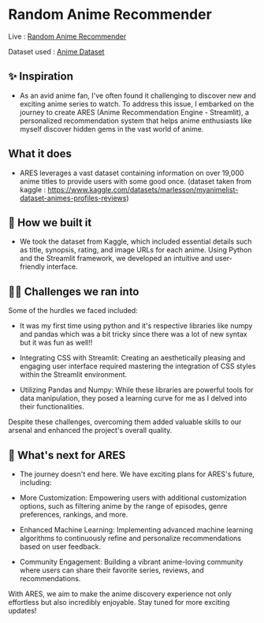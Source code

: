 # Random Anime Recommender
Live : [Random Anime Recommender](https://anime-recommendation-engine-jdjk5ae6vmxuoo5oruca7q.streamlit.app/)

Dataset used : [Anime Dataset](https://www.kaggle.com/datasets/marlesson/myanimelist-dataset-animes-profiles-reviews)

## ✨ Inspiration
- As an avid anime fan, I've often found it challenging to discover new and exciting anime series to watch. To address this issue, I embarked on the journey to create ARES (Anime Recommendation Engine - Streamlit), a personalized recommendation system that helps anime enthusiasts like myself discover hidden gems in the vast world of anime.

## What it does
- ARES leverages a vast dataset containing information on over 19,000 anime titles to provide users with some good once. (dataset taken from kaggle : https://www.kaggle.com/datasets/marlesson/myanimelist-dataset-animes-profiles-reviews)

## 🚀  How we built it
- We took the dataset from Kaggle, which included essential details such as title, synopsis, rating, and image URLs for each anime. Using Python and the Streamlit framework, we developed an intuitive and user-friendly interface. 

## 👨‍💻 Challenges we ran into
Some of the hurdles we faced included:
- It was my first time using python and it's respective libraries like numpy and pandas which was a bit tricky since there was a lot of new syntax but it was fun as well!!

- Integrating CSS with Streamlit: Creating an aesthetically pleasing and engaging user interface required mastering the integration of CSS styles within the Streamlit environment.

- Utilizing Pandas and Numpy: While these libraries are powerful tools for data manipulation, they posed a learning curve for me as I delved into their functionalities.

Despite these challenges, overcoming them added valuable skills to our arsenal and enhanced the project's overall quality.

## 🎯 What's next for ARES
- The journey doesn't end here. We have exciting plans for ARES's future, including:

- More Customization: Empowering users with additional customization options, such as filtering anime by the range of episodes, genre preferences, rankings, and more.

- Enhanced Machine Learning: Implementing advanced machine learning algorithms to continuously refine and personalize recommendations based on user feedback.

- Community Engagement: Building a vibrant anime-loving community where users can share their favorite series, reviews, and recommendations.

With ARES, we aim to make the anime discovery experience not only effortless but also incredibly enjoyable. Stay tuned for more exciting updates!

